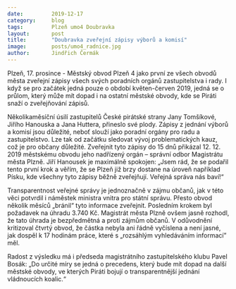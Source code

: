 ```yaml
---
date:         2019-12-17
category:     blog
tags:         Plzeň umo4 Doubravka
layout:       post
title:        "Doubravka zveřejní zápisy výborů a komisí" 
image:        posts/umo4_radnice.jpg
author:       Jindřich Čermák
---
```


Plzeň, 17. prosince - Městský obvod Plzeň 4 jako první ze všech obvodů města zveřejní zápisy všech svých poradních orgánů zastupitelstva i rady. I když se pro začátek jedná pouze o období květen-červen 2019, jedná se o průlom, který může mít dopad i na ostatní městské obvody, kde se Piráti snaží o zveřejňování zápisů.

Několikaměsíční úsilí zastupitelů České pirátské strany Jany Tomšíkové, Jiřího Hanouska a Jana Huttera, přineslo své plody. Zápisy z jednání výborů a komisí jsou důležité, neboť slouží jako poradní orgány pro radu a zastupitelstvo. Lze tak od začátku sledovat vývoj problematických kauz, což je pro občany důležité. Zveřejnit tyto zápisy do 15 dnů přikázal 12. 12. 2019 městskému obvodu jeho nadřízený orgán – správní odbor Magistrátu města Plzně.  Jiří Hanousek je maximálně spokojen: „Jsem rád, že se podařil tento první krok a věřím, že se Plzeň již brzy dostane na úroveň například Písku, kde všechny tyto zápisy běžně zveřejňují. Veřejná správa nás baví!“

Transparentnost veřejné správy je jednoznačně v zájmu občanů, jak v této věci potvrdil i náměstek ministra vnitra pro státní správu. Přesto obvod několik měsíců „bránil“ tyto informace zveřejnit. Posledním krokem byl požadavek na úhradu 3.740 Kč. Magistrát města Plzně ovšem jasně rozhodl, že tato úhrada je bezpředmětná a proti zájmům občanů. V odůvodnění kritizoval čtvrtý obvod, že částka nebyla ani řádně vyčíslena a není jasné, jak dospěl k 17 hodinám práce, které s „rozsáhlým vyhledáváním informací” měl.

Radost z výsledku má i předseda magistrátního zastupitelského klubu Pavel Bosák: „Do určité míry se jedná o precedens, který bude mít dopad na další městské obvody, ve kterých Piráti bojují o transparentnější jednání vládnoucích koalic.“
